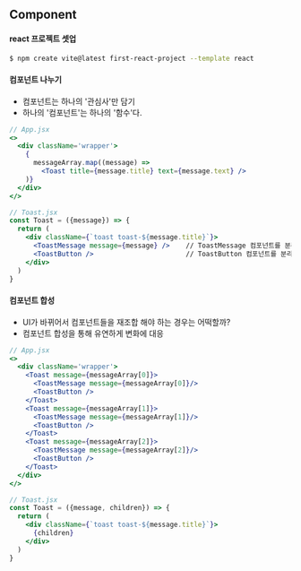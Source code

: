 ## Component

#### react 프로젝트 셋업
```bash
$ npm create vite@latest first-react-project --template react
```

#### 컴포넌트 나누기
- 컴포넌트는 하나의 '관심사'만 담기
- 하나의 '컴포넌트'는 하나의 '함수'다.
```jsx
// App.jsx
<>
  <div className='wrapper'>
    {
      messageArray.map((message) => 
        <Toast title={message.title} text={message.text} />
    )}
  </div>
</>

// Toast.jsx
const Toast = ({message}) => {
  return (
    <div className={`toast toast-${message.title}`}>
      <ToastMessage message={message} />    // ToastMessage 컴포넌트를 분리함.
      <ToastButton />                       // ToastButton 컴포넌트를 분리함.
    </div>
  )
}
```

#### 컴포넌트 합성
- UI가 바뀌어서 컴포넌트들을 재조합 해야 하는 경우는 어떡할까? 
- 컴포넌트 합성을 통해 유연하게 변화에 대응
```jsx
// App.jsx
<>
  <div className='wrapper'>
    <Toast message={messageArray[0]}>
      <ToastMessage message={messageArray[0]}/>
      <ToastButton />
    </Toast>
    <Toast message={messageArray[1]}>
      <ToastMessage message={messageArray[1]}/>
      <ToastButton />
    </Toast>
    <Toast message={messageArray[2]}>
      <ToastMessage message={messageArray[2]}/>
      <ToastButton />
    </Toast>
  </div>
</>

// Toast.jsx
const Toast = ({message, children}) => {
  return (
    <div className={`toast toast-${message.title}`}>
      {children}
    </div>
  )
}
```
